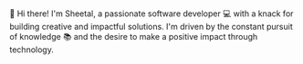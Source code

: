 👋 Hi there! I'm Sheetal, a passionate software developer 💻 with a knack for building creative and impactful solutions. I'm driven by the constant pursuit of knowledge 📚 and the desire to make a positive impact through technology.
